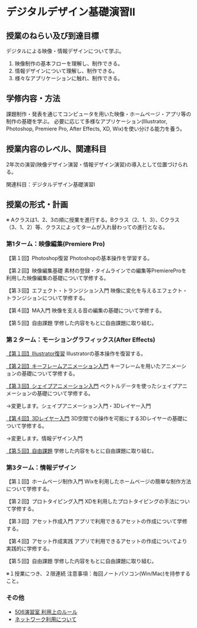 #  デジタルデザイン基礎演習II

## 授業のねらい及び到達目標

デジタルによる映像・情報デザインについて学ぶ。

1. 映像制作の基本フローを理解し、制作できる。
2. 情報デザインについて理解し、制作できる。
3. 様々なアプリケーションに触れ、制作できる。

## 学修内容・方法	
課題制作・発表を通じてコンピュータを用いた映像・ホームページ・アプリ等の制作の基礎を学ぶ。
必要に応じて多様なアプリケーション(Illustrator, Photoshop, Premiere Pro, After Effects, XD, Wix)を使い分ける能力を養う。

## 授業内容のレベル、関連科目	
2年次の演習(映像デザイン演習・情報デザイン演習)の導入として位置づけられる。

関連科目：デジタルデザイン基礎演習I


## 授業の形式・計画	
※ Aクラスは1、2、3の順に授業を進行する。Bクラス（2、1、3）、Cクラス（3、1、2）等、クラスによってタームが入れ替わっての進行となる。


### 第1ターム：映像編集(Premiere Pro)
【第１回】Photoshop復習
Photoshopの基本操作を学習する。

【第２回】映像編集基礎
素材の登録・タイムラインでの編集等PremiereProを利用した映像編集の基礎について学修する。

【第３回】エフェクト・トランジション入門
映像に変化を与えるエフェクト・トランジションについて学修する。

【第４回】MA入門
映像を支える音の編集の基礎について学修する。

【第５回】自由課題
学修した内容をもとに自由課題に取り組む。


### 第２ターム：モーショングラフィックス(After Effects)
[【第１回】Illustrator復習](./dd2_01.md)
Illustratorの基本操作を復習する。

[【第２回】キーフレームアニメーション入門](./dd2_02.md)
キーフレームを用いたアニメーションの基礎について学修する。

[【第３回】シェイプアニメーション入門](./dd2_03.md)
ベクトルデータを使ったシェイプアニメーションの基礎について学修する。

->変更します。シェイプアニメーション入門・3Dレイヤー入門

[【第４回】3Dレイヤー入門](./dd2_04.md)
3D空間での操作を可能にする3Dレイヤーの基礎について学修する。

->変更します。情報デザイン入門

[【第５回】自由課題](./dd2_05.md)
学修した内容をもとに自由課題に取り組む。


### 第3ターム：情報デザイン
【第１回】ホームページ制作入門
Wixを利用したホームページの簡単な制作方法について学修する。

【第２回】プロトタイピング入門
XDを利用したプロトタイピングの手法について学修する。

【第３回】アセット作成入門
アプリで利用できるアセットの作成について学修する。

【第４回】アセット作成実践
アプリで利用できるアセットの作成についてより実践的に学修する。

【第５回】自由課題
学修した内容をもとに自由課題に取り組む。

※１授業につき、２限連続
注意事項：毎回ノートパソコン(Win/Mac)を持参すること。



### その他
- [506演習室 利用上のルール](dd2_506_caution.md)
- [ネットワーク利用について](dd2_about_network.md)

